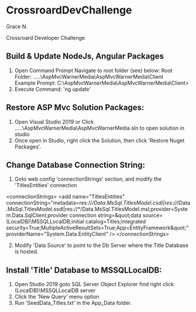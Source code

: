 # CrossroardDevChallenge
Grace N.

Crossroard Developer Challenge


Build & Update NodeJs, Angular Packages
---------------------------------
1. Open Command Prompt Navigate to root folder (see) below:
  Root Folder: .....\AspMvcWarnerMedia\AspMvcWarnerMedia\Client\
  Example Prompt: C:\AspMvcWarnerMedia\AspMvcWarnerMedia\Client\>
2. Execute Command: 'ng update'


Restore ASP Mvc Solution Packages:
---------------------------------
1. Open Visual Studio 2019 or Click .....\AspMvcWarnerMedia\AspMvcWarnerMedia.sln to open solution in studio
2. Once open in Studio, right click the Solution, then click 'Restore Nuget Packages'.



Change Database Connection String:
---------------------------------
1. Goto web config 'connectionStrings' section, and modify the 'TitlesEntities' connection

&lt;connectionStrings&gt;
    &lt;add name=&quot;TitlesEntities&quot; connectionString=&quot;metadata=res://*/Data.MsSql.TitlesModel.csdl|res://*/Data.MsSql.TitlesModel.ssdl|res://*/Data.MsSql.TitlesModel.msl;provider=System.Data.SqlClient;provider connection string=&amp;quot;data source=(LocalDB)\MSSQLLocalDB;initial catalog=Titles;integrated security=True;MultipleActiveResultSets=True;App=EntityFramework&amp;quot;&quot; providerName=&quot;System.Data.EntityClient&quot; /&gt;
  &lt;/connectionStrings&gt;
  
2. Modify 'Data Source' to point to the Db Server where the Title Database is hosted.



Install 'Title' Database to MSSQLLocalDB:
---------------------------------
1. Open Studio 2019 goto SQL Server Object Explorer find right click (LocalDB)\MSSQLLocalDB server
2. Click the 'New Query' menu option
3. Run 'SeedData_Titles.txt' in the App_Data folder.

